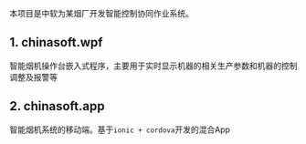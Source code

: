 本项目是中软为某烟厂开发智能控制协同作业系统。

## 1. chinasoft.wpf
智能烟机操作台嵌入式程序，主要用于实时显示机器的相关生产参数和机器的控制调整及报警等

## 2. chinasoft.app
智能烟机系统的移动端。基于`ionic + cordova`开发的混合App
